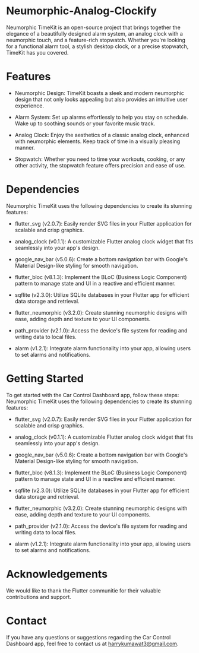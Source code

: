 # Neumorphic-Analog-Clockify
Neumorphic TimeKit is an open-source project that brings together the elegance of a beautifully designed alarm system, an analog clock with a neumorphic touch, and a feature-rich stopwatch. Whether you're looking for a functional alarm tool, a stylish desktop clock, or a precise stopwatch, TimeKit has you covered.
# Features
* Neumorphic Design: TimeKit boasts a sleek and modern neumorphic design that not only looks appealing but also provides an intuitive user experience.

* Alarm System: Set up alarms effortlessly to help you stay on schedule. Wake up to soothing sounds or your favorite music track.

* Analog Clock: Enjoy the aesthetics of a classic analog clock, enhanced with neumorphic elements. Keep track of time in a visually pleasing manner.

* Stopwatch: Whether you need to time your workouts, cooking, or any other activity, the stopwatch feature offers precision and ease of use.
# Dependencies

Neumorphic TimeKit uses the following dependencies to create its stunning features:

* flutter_svg (v2.0.7): Easily render SVG files in your Flutter application for scalable and crisp graphics.

* analog_clock (v0.1.1): A customizable Flutter analog clock widget that fits seamlessly into your app's design.

* google_nav_bar (v5.0.6): Create a bottom navigation bar with Google's Material Design-like styling for smooth navigation.

* flutter_bloc (v8.1.3): Implement the BLoC (Business Logic Component) pattern to manage state and UI in a reactive and efficient manner.

* sqflite (v2.3.0): Utilize SQLite databases in your Flutter app for efficient data storage and retrieval.

* flutter_neumorphic (v3.2.0): Create stunning neumorphic designs with ease, adding depth and texture to your UI components.

* path_provider (v2.1.0): Access the device's file system for reading and writing data to local files.

* alarm (v1.2.1): Integrate alarm functionality into your app, allowing users to set alarms and notifications.
  
# Getting Started
To get started with the Car Control Dashboard app, follow these steps:
Neumorphic TimeKit uses the following dependencies to create its stunning features:

* flutter_svg (v2.0.7): Easily render SVG files in your Flutter application for scalable and crisp graphics.

* analog_clock (v0.1.1): A customizable Flutter analog clock widget that fits seamlessly into your app's design.

* google_nav_bar (v5.0.6): Create a bottom navigation bar with Google's Material Design-like styling for smooth navigation.

* flutter_bloc (v8.1.3): Implement the BLoC (Business Logic Component) pattern to manage state and UI in a reactive and efficient manner.

* sqflite (v2.3.0): Utilize SQLite databases in your Flutter app for efficient data storage and retrieval.

* flutter_neumorphic (v3.2.0): Create stunning neumorphic designs with ease, adding depth and texture to your UI components.

* path_provider (v2.1.0): Access the device's file system for reading and writing data to local files.

* alarm (v1.2.1): Integrate alarm functionality into your app, allowing users to set alarms and notifications.
  
# Acknowledgements
We would like to thank the Flutter communitie for their valuable contributions and support.
# Contact
If you have any questions or suggestions regarding the Car Control Dashboard app, feel free to contact us at harrykumawat3@gmail.com.
